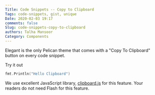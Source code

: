 ```yaml
---
Title: Code Snippets -- Copy to Clipboard
Tags: code-snippets, gist, unique
Date: 2020-02-03 19:17
comments: false
Slug: code-snippets-copy-to-clipboard
authors: Talha Mansoor
Category: Components
---
```


Elegant is the only Pelican theme that comes with a "Copy To Clipboard" button
on every code snippet.

Try it out

```go
fmt.Println("Hello Clipboard")
```

We use excellent JavaScript library, [clipboard.js](https://clipboardjs.com/) for this feature. Your readers do not need Flash for this feature.
